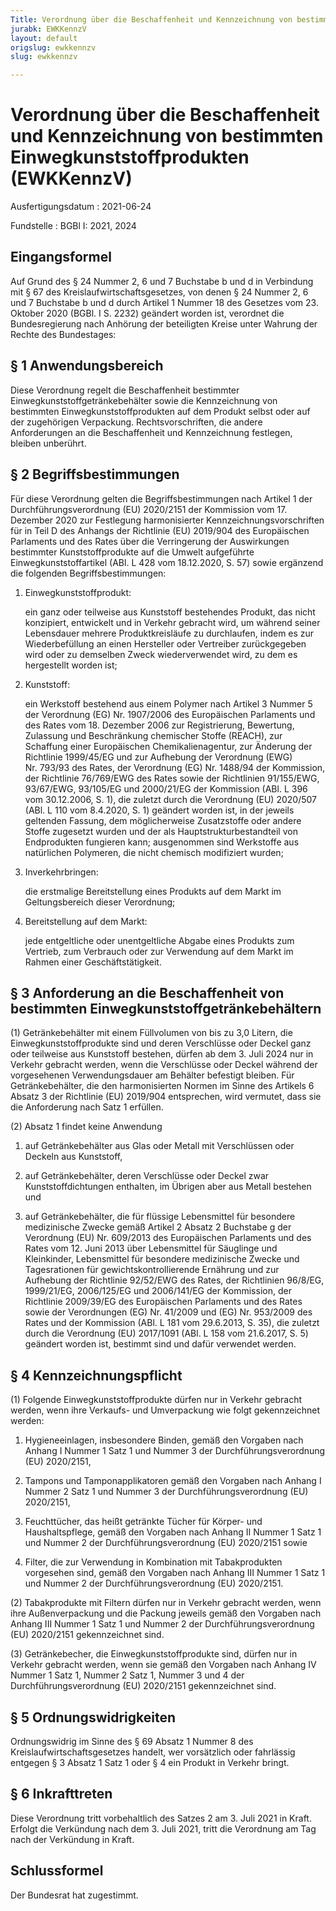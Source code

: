 ```yaml
---
Title: Verordnung über die Beschaffenheit und Kennzeichnung von bestimmten Einwegkunststoffprodukten
jurabk: EWKKennzV
layout: default
origslug: ewkkennzv
slug: ewkkennzv

---
```


# Verordnung über die Beschaffenheit und Kennzeichnung von bestimmten Einwegkunststoffprodukten (EWKKennzV)

Ausfertigungsdatum
:   2021-06-24

Fundstelle
:   BGBl I: 2021, 2024

[^F817112_01_BJNR202400021]:     Diese Verordnung dient der Umsetzung von Artikel 6 Absatz 1, 2 und 4
    sowie Artikel 7 Absatz 1 und Artikel 14 der Richtlinie (EU) 2019/904
    des Europäischen Parlaments und des Rates vom 5. Juni 2019 über die
    Verringerung der Auswirkungen bestimmter Kunststoffprodukte auf die
    Umwelt (ABl. L 155 vom 12.6.2019, S. 1).


## Eingangsformel

Auf Grund des § 24 Nummer 2, 6 und 7 Buchstabe b und d in Verbindung
mit § 67 des Kreislaufwirtschaftsgesetzes, von denen § 24 Nummer 2, 6
und 7 Buchstabe b und d durch Artikel 1 Nummer 18 des Gesetzes vom 23.
Oktober 2020 (BGBl. I S. 2232) geändert worden ist, verordnet die
Bundesregierung nach Anhörung der beteiligten Kreise unter Wahrung der
Rechte des Bundestages:


## § 1 Anwendungsbereich

Diese Verordnung regelt die Beschaffenheit bestimmter
Einwegkunststoffgetränkebehälter sowie die Kennzeichnung von
bestimmten Einwegkunststoffprodukten auf dem Produkt selbst oder auf
der zugehörigen Verpackung. Rechtsvorschriften, die andere
Anforderungen an die Beschaffenheit und Kennzeichnung festlegen,
bleiben unberührt.


## § 2 Begriffsbestimmungen

Für diese Verordnung gelten die Begriffsbestimmungen nach Artikel 1
der Durchführungsverordnung (EU) 2020/2151 der Kommission vom 17.
Dezember 2020 zur Festlegung harmonisierter Kennzeichnungsvorschriften
für in Teil D des Anhangs der Richtlinie (EU) 2019/904 des
Europäischen Parlaments und des Rates über die Verringerung der
Auswirkungen bestimmter Kunststoffprodukte auf die Umwelt aufgeführte
Einwegkunststoffartikel (ABl. L 428 vom 18.12.2020, S. 57) sowie
ergänzend die folgenden Begriffsbestimmungen:

1.  Einwegkunststoffprodukt:

    ein ganz oder teilweise aus Kunststoff bestehendes Produkt, das nicht
    konzipiert, entwickelt und in Verkehr gebracht wird, um während seiner
    Lebensdauer mehrere Produktkreisläufe zu durchlaufen, indem es zur
    Wiederbefüllung an einen Hersteller oder Vertreiber zurückgegeben wird
    oder zu demselben Zweck wiederverwendet wird, zu dem es hergestellt
    worden ist;


2.  Kunststoff:

    ein Werkstoff bestehend aus einem Polymer nach Artikel 3 Nummer 5 der
    Verordnung (EG)
    Nr. 1907/2006                    des Europäischen Parlaments und des
    Rates vom 18. Dezember 2006 zur Registrierung, Bewertung, Zulassung
    und Beschränkung chemischer Stoffe (REACH), zur Schaffung einer
    Europäischen Chemikalienagentur, zur Änderung der Richtlinie
    1999/45/EG                    und zur Aufhebung der Verordnung (EWG)
    Nr. 793/93                    des Rates, der Verordnung
    (EG) Nr. 1488/94                    der Kommission, der Richtlinie
    76/769/EWG                    des Rates sowie der Richtlinien
    91/155/EWG,                    93/67/EWG, 93/105/EG und
    2000/21/EG                    der Kommission (ABl. L 396 vom
    30\.12.2006, S. 1), die zuletzt durch die Verordnung (EU) 2020/507
    (ABl. L 110 vom 8.4.2020, S. 1) geändert worden ist, in der jeweils
    geltenden Fassung, dem möglicherweise Zusatzstoffe oder andere Stoffe
    zugesetzt wurden und der als Hauptstrukturbestandteil von Endprodukten
    fungieren kann; ausgenommen sind Werkstoffe aus natürlichen Polymeren,
    die nicht chemisch modifiziert wurden;


3.  Inverkehrbringen:

    die erstmalige Bereitstellung eines Produkts auf dem Markt im
    Geltungsbereich dieser Verordnung;


4.  Bereitstellung auf dem Markt:

    jede entgeltliche oder unentgeltliche Abgabe eines Produkts zum
    Vertrieb, zum Verbrauch oder zur Verwendung auf dem Markt im Rahmen
    einer Geschäftstätigkeit.





## § 3 Anforderung an die Beschaffenheit von bestimmten Einwegkunststoffgetränkebehältern

(1) Getränkebehälter mit einem Füllvolumen von bis zu 3,0 Litern, die
Einwegkunststoffprodukte sind und deren Verschlüsse oder Deckel ganz
oder teilweise aus Kunststoff bestehen, dürfen ab dem 3. Juli 2024 nur
in Verkehr gebracht werden, wenn die Verschlüsse oder Deckel während
der vorgesehenen Verwendungsdauer am Behälter befestigt bleiben. Für
Getränkebehälter, die den harmonisierten Normen im Sinne des Artikels
6 Absatz 3 der Richtlinie (EU) 2019/904 entsprechen, wird vermutet,
dass sie die Anforderung nach Satz 1 erfüllen.

(2) Absatz 1 findet keine Anwendung

1.  auf Getränkebehälter aus Glas oder Metall mit Verschlüssen oder
    Deckeln aus Kunststoff,


2.  auf Getränkebehälter, deren Verschlüsse oder Deckel zwar
    Kunststoffdichtungen enthalten, im Übrigen aber aus Metall bestehen
    und


3.  auf Getränkebehälter, die für flüssige Lebensmittel für besondere
    medizinische Zwecke gemäß Artikel 2 Absatz 2 Buchstabe g der
    Verordnung (EU)
    Nr. 609/2013                    des Europäischen Parlaments und des
    Rates vom 12. Juni 2013 über Lebensmittel für Säuglinge und
    Kleinkinder, Lebensmittel für besondere medizinische Zwecke und
    Tagesrationen für gewichtskontrollierende Ernährung und zur Aufhebung
    der Richtlinie 92/52/EWG des Rates, der Richtlinien 96/8/EG,
    1999/21/EG, 2006/125/EG und 2006/141/EG der Kommission, der Richtlinie
    2009/39/EG                    des Europäischen Parlaments und des
    Rates sowie der Verordnungen (EG) Nr. 41/2009 und (EG) Nr. 953/2009
    des Rates und der Kommission (ABl. L 181 vom 29.6.2013, S. 35), die
    zuletzt durch die Verordnung (EU) 2017/1091 (ABl. L 158 vom 21.6.2017,
    S. 5) geändert worden ist, bestimmt sind und dafür verwendet werden.





## § 4 Kennzeichnungspflicht

(1) Folgende Einwegkunststoffprodukte dürfen nur in Verkehr gebracht
werden, wenn ihre Verkaufs- und Umverpackung wie folgt gekennzeichnet
werden:

1.  Hygieneeinlagen, insbesondere Binden, gemäß den Vorgaben nach Anhang I
    Nummer 1 Satz 1 und Nummer 3 der Durchführungsverordnung (EU)
    2020/2151,


2.  Tampons und Tamponapplikatoren gemäß den Vorgaben nach Anhang I Nummer
    2 Satz 1 und Nummer 3 der Durchführungsverordnung (EU)
    2020/2151,


3.  Feuchttücher, das heißt getränkte Tücher für Körper- und
    Haushaltspflege, gemäß den Vorgaben nach Anhang II Nummer 1 Satz 1 und
    Nummer 2 der Durchführungsverordnung (EU) 2020/2151 sowie


4.  Filter, die zur Verwendung in Kombination mit Tabakprodukten
    vorgesehen sind, gemäß den Vorgaben nach Anhang III Nummer 1 Satz 1
    und Nummer 2 der Durchführungsverordnung (EU) 2020/2151.




(2) Tabakprodukte mit Filtern dürfen nur in Verkehr gebracht werden,
wenn ihre Außenverpackung und die Packung jeweils gemäß den Vorgaben
nach Anhang III Nummer 1 Satz 1 und Nummer 2 der
Durchführungsverordnung (EU) 2020/2151 gekennzeichnet sind.

(3) Getränkebecher, die Einwegkunststoffprodukte sind, dürfen nur in
Verkehr gebracht werden, wenn sie gemäß den Vorgaben nach Anhang IV
Nummer 1 Satz 1, Nummer 2 Satz 1, Nummer 3 und 4 der
Durchführungsverordnung (EU) 2020/2151 gekennzeichnet sind.


## § 5 Ordnungswidrigkeiten

Ordnungswidrig im Sinne des § 69 Absatz 1 Nummer 8 des
Kreislaufwirtschaftsgesetzes handelt, wer vorsätzlich oder fahrlässig
entgegen § 3 Absatz 1 Satz 1 oder § 4 ein Produkt in Verkehr bringt.


## § 6 Inkrafttreten

Diese Verordnung tritt vorbehaltlich des Satzes 2 am 3. Juli 2021 in
Kraft. Erfolgt die Verkündung nach dem 3. Juli 2021, tritt die
Verordnung am Tag nach der Verkündung in Kraft.


## Schlussformel

Der Bundesrat hat zugestimmt.

